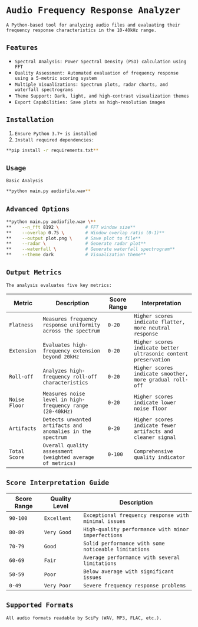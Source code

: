 # `Audio Frequency Response Analyzer`

`A Python-based tool for analyzing audio files and evaluating their frequency
response characteristics in the 10-40kHz range.`

## `Features`

- `Spectral Analysis: Power Spectral Density (PSD) calculation using FFT`
- `Quality Assessment: Automated evaluation of frequency response using a
  5-metric scoring system`
- `Multiple Visualizations: Spectrum plots, radar charts, and waterfall
  spectrograms`
- `Theme Support: Dark, light, and high-contrast visualization themes`
- `Export Capabilities: Save plots as high-resolution images`

## `Installation`

1.  `Ensure Python 3.7+ is installed`
2.  `Install required dependencies:`

```bash
**pip install -r requirements.txt**
```
## `Usage`

`Basic Analysis`

```bash
**python main.py audiofile.wav**
```
## `Advanced Options`

```bash
**python main.py audiofile.wav \**
**    --n_fft 8192 \          # FFT window size**
**    --overlap 0.75 \        # Window overlap ratio (0-1)**
**    --output plot.png \     # Save plot to file**
**    --radar \               # Generate radar plot**
**    --waterfall \           # Generate waterfall spectrogram**
**    --theme dark            # Visualization theme**
```
## `Output Metrics`

`The analysis evaluates five key metrics:`


|Metric     |Description                                               |Score Range|Interpretation                                               |
|-----------|----------------------------------------------------------|-----------|-------------------------------------------------------------|
|`Flatness` |`Measures frequency response uniformity across the spectrum`|`0-20`     |`Higher scores indicate flatter, more neutral response`      |
|`Extension`|`Evaluates high-frequency extension beyond 20kHz`         |`0-20`     |`Higher scores indicate better ultrasonic content preservation`|
|`Roll-off` |`Analyzes high-frequency roll-off characteristics`        |`0-20`     |`Higher scores indicate smoother, more gradual roll-off`     |
|`Noise Floor`|`Measures noise level in high-frequency range (20-40kHz)` |`0-20`     |`Higher scores indicate lower noise floor`                   |
|`Artifacts`|`Detects unwanted artifacts and anomalies in the spectrum`|`0-20`     |`Higher scores indicate fewer artifacts and cleaner signal`  |
|`Total Score`|`Overall quality assessment (weighted average of metrics)`|`0-100`    |`Comprehensive quality indicator`                            |

## `Score Interpretation Guide`


|Score Range|Quality Level|Description                                       |
|-----------|-------------|--------------------------------------------------|
|`90-100`   |`Excellent`  |`Exceptional frequency response with minimal issues`|
|`80-89`    |`Very Good`  |`High-quality performance with minor imperfections`|
|`70-79`    |`Good`       |`Solid performance with some noticeable limitations`|
|`60-69`    |`Fair`       |`Average performance with several limitations`    |
|`50-59`    |`Poor`       |`Below average with significant issues`           |
|`0-49`     |`Very Poor`  |`Severe frequency response problems`              |

## `Supported Formats`

`All audio formats readable by SciPy (WAV, MP3, FLAC, etc.).`

